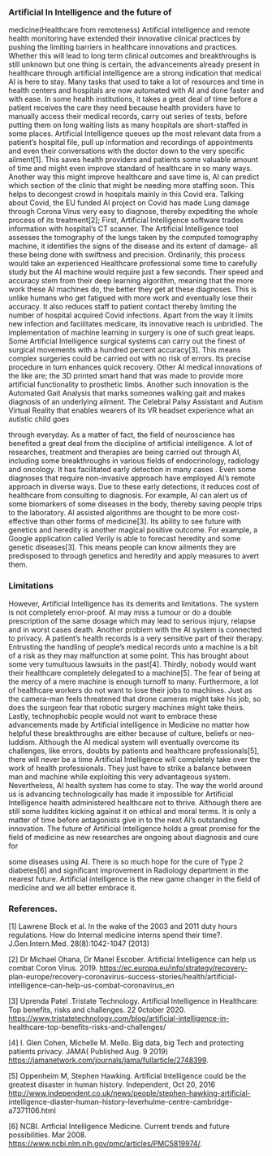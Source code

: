 ### Artificial In Intelligence and the future of
medicine(Healthcare from remoteness)
Artificial intelligence and remote health monitoring have extended their
innovative clinical practices by pushing the limiting barriers in healthcare
innovations and practices. Whether this will lead to long term clinical
outcomes and breakthroughs is still unknown but one thing is certain, the
advancements already present in healthcare through artificial intelligence
are a strong indication that medical AI is here to stay. Many tasks that
used to take a lot of resources and time in health centers and hospitals
are now automated with AI and done faster and with ease. In some health
institutions, it takes a great deal of time before a patient receives the care
they need because health providers have to manually access their medical
records, carry out series of tests, before putting them on long waiting lists
as many hospitals are short-staffed in some places. Artificial Intelligence
queues up the most relevant data from a patient’s hospital file, pull up
information and recordings of appointments and even their conversations
with the doctor down to the very specific ailment[1]. This saves health
providers and patients some valuable amount of time and might even
improve standard of healthcare in so many ways. Another way this might
improve healthcare and save time is, AI can predict which section of the
clinic that might be needing more staffing soon. This helps to decongest
crowd in hospitals mainly in this Covid era. Talking about Covid, the EU
funded AI project on Covid has made Lung damage through Corona Virus
very easy to diagnose, thereby expediting the whole process of its
treatment[2]; First, Artificial Intelligence software trades information with
hospital’s CT scanner. The Artificial Intelligence tool assesses the
tomography of the lungs taken by the computed tomography machine, it
identifies the signs of the disease and its extent of damage- all these
being done with swiftness and precision. Ordinarily, this process would
take an experienced Healthcare professional some time to carefully study
but the AI machine would require just a few seconds. Their speed and
accuracy stem from their deep learning algorithm, meaning that the more
work these AI machines do, the better they get at these diagnoses. This is
unlike humans who get fatigued with more work and eventually lose their
accuracy. It also reduces staff to patient contact thereby limiting the
number of hospital acquired Covid infections.
Apart from the way it limits new infection and facilitates medicare, its
innovative reach is unbridled. The implementation of machine learning in
surgery is one of such great leaps. Some Artificial Intelligence surgical
systems can carry out the finest of surgical movements with a hundred
percent accuracy[3]. This means complex surgeries could be carried out
with no risk of errors. Its precise procedure in turn enhances quick
recovery. Other AI medical innovations of the like are; the 3D printed
smart hand that was made to provide more artificial functionality to
prosthetic limbs. Another such innovation is the Automated Gait Analysis
that marks someones walking gait and makes diagnosis of an underlying
ailment. The Celebral Palsy Assistant and Autism Virtual Reality that
enables wearers of its VR headset experience what an autistic child goes

through everyday. As a matter of fact, the field of neuroscience has
benefited a great deal from the discipline of artificial intelligence. A lot of
researches, treatment and therapies are being carried out through AI,
including some breakthroughs in various fields of endocrinology, radiology
and oncology. It has facilitated early detection in many cases . Even some
diagnoses that require non-invasive approach have employed AI’s remote
approach in diverse ways. Due to these early detections, it reduces cost of
healthcare from consulting to diagnosis. For example, AI can alert us of
some biomarkers of some diseases in the body, thereby saving people
trips to the laboratory. AI assisted algorithms are thought to be more
cost-effective than other forms of medicine[3].
Its ability to see future with genetics and heredity is another magical
positive outcome. For example, a Google application called Verily is able
to forecast heredity and some genetic diseases[3]. This means people can
know ailments they are predisposed to through genetics and heredity and
apply measures to avert them.
### Limitations
However, Artificial Intelligence has its demerits and limitations. The
system is not completely error-proof. AI may miss a tumour or do a
double prescription of the same dosage which may lead to serious injury,
relapse and in worst cases death. Another problem with the AI system is
connected to privacy. A patient’s health records is a very sensitive part of
their therapy. Entrusting the handling of people’s medical records unto a
machine is a bit of a risk as they may malfunction at some point. This has
brought about some very tumultuous lawsuits in the past[4]. Thirdly,
nobody would want their healthcare completely delegated to a
machine[5]. The fear of being at the mercy of a mere machine is enough
turnoff to many. Furthermore, a lot of healthcare workers do not want to
lose their jobs to machines. Just as the camera-man feels threatened that
drone cameras might take his job, so does the surgeon fear that robotic
surgery machines might take theirs. Lastly, technophobic people would
not want to embrace these advancements made by Artificial intelligence in
Medicine no matter how helpful these breakthroughs are either because of
culture, beliefs or neo-luddism.
Although the AI medical system will eventually overcome its challenges,
like errors, doubts by patients and healthcare professionals[5], there will
never be a time Artificial Intelligence will completely take over the work
of health professionals. They just have to strike a balance between man
and machine while exploiting this very advantageous system.
Nevertheless, AI health system has come to stay. The way the world
around us is advancing technologically has made it impossible for Artificial
Intelligence health administered healthcare not to thrive. Although there
are still some luddites kicking against it on ethical and moral terms. It is
only a matter of time before antagonists give in to the next AI’s
outstanding innovation.
The future of Artificial Intelligence holds a great promise for the field of
medicine as new researches are ongoing about diagnosis and cure for

some diseases using AI. There is so much hope for the cure of Type 2
diabetes[6] and significant improvement in Radiology department in the
nearest future. Artificial intelligence is the new game changer in the field
of medicine and we all better embrace it.

### References.
[1] Lawrene Block et al. In the wake of the 2003 and 2011 duty hours
regulations. How do Internal medicine interns spend their time?.
J.Gen.Intern.Med. 28(8):1042-1047 (2013)

[2] Dr Michael Ohana, Dr Manel Escober. Artificial Intelligence can help us
combat Coron Virus. 2019. https://ec.europa.eu/info/strategy/recovery-
plan-europe/recovery-coronavirus-success-stories/health/artificial-
intelligence-can-help-us-combat-coronavirus_en

[3] Uprenda Patel .Tristate Technology. Artificial Intelligence in
Healthcare: Top benefits, risks and challenges. 22 0ctober 2020.
https://www.tristatetechnology.com/blog/artificial-intelligence-in-
healthcare-top-benefits-risks-and-challenges/

[4] I. Glen Cohen, Michelle M. Mello. Big data, big Tech and protecting
patients privacy. JAMA( Published Aug. 9 2019)
https://jamanetwork.com/journals/jama/fullarticle/2748399.

[5] Oppenheim M, Stephen Hawking. Artificial Intelligence could be the
greatest disaster in human history. Independent, Oct 20, 2016
http://www.independent.co.uk/news/people/stephen-hawking-artificial-
intelligence-diaster-human-history-leverhulme-centre-cambridge-
a7371106.html

[6] NCBI. Artficial Intelligence Medicine. Current trends and future
possibilities. Mar 2008.
https://www.ncbi.nlm.nih.gov/pmc/articles/PMC5819974/.
